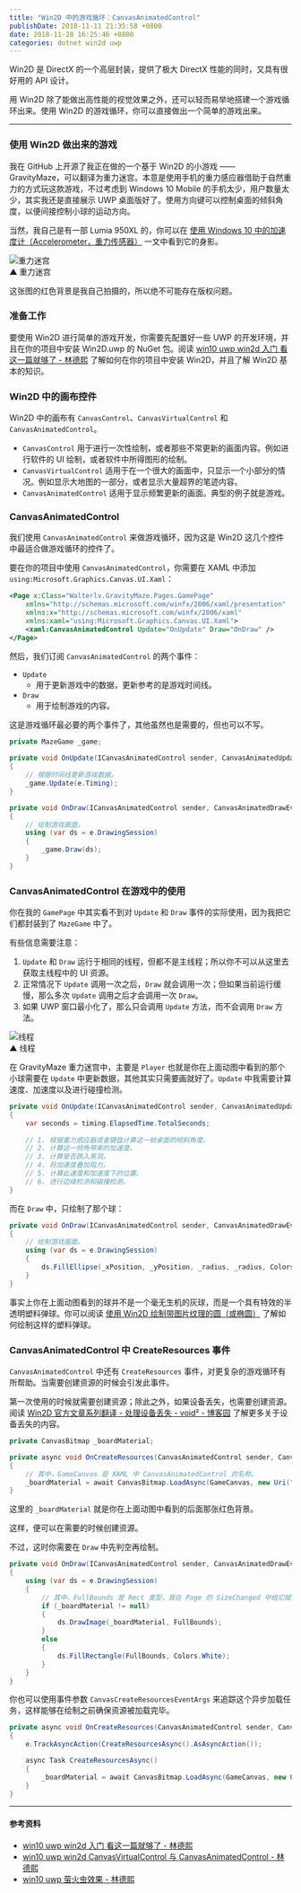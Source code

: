 ```yaml
---
title: "Win2D 中的游戏循环：CanvasAnimatedControl"
publishDate: 2018-11-11 21:35:58 +0800
date: 2018-11-28 16:25:46 +0800
categories: dotnet win2d uwp
---
```


Win2D 是 DirectX 的一个高层封装，提供了极大 DirectX 性能的同时，又具有很好用的 API 设计。

用 Win2D 除了能做出高性能的视觉效果之外，还可以轻而易举地搭建一个游戏循环出来。使用 Win2D 的游戏循环，你可以直接做出一个简单的游戏出来。

---

<div id="toc"></div>

### 使用 Win2D 做出来的游戏

我在 GitHub 上开源了我正在做的一个基于 Win2D 的小游戏 —— GravityMaze，可以翻译为重力迷宫。本意是使用手机的重力感应器借助于自然重力的方式玩这款游戏，不过考虑到 Windows 10 Mobile 的手机太少，用户数量太少，其实我还是直接展示 UWP 桌面版好了。使用方向键可以控制桌面的倾斜角度，以便间接控制小球的运动方向。

当然，我自己是有一部 Lumia 950XL 的，你可以在 [使用 Windows 10 中的加速度计（Accelerometer，重力传感器）](/post/uwp-accelerometer.html) 一文中看到它的身影。

![重力迷宫](/static/posts/2018-11-11-walterlv-gravity-maze.gif)  
▲ 重力迷宫

这张图的红色背景是我自己拍摄的，所以绝不可能存在版权问题。

### 准备工作

要使用 Win2D 进行简单的游戏开发，你需要先配置好一些 UWP 的开发环境，并且在你的项目中安装 Win2D.uwp 的 NuGet 包。阅读 [win10 uwp win2d 入门 看这一篇就够了 - 林德熙](https://lindexi.gitee.io/post/win10-uwp-win2d-%E5%85%A5%E9%97%A8-%E7%9C%8B%E8%BF%99%E4%B8%80%E7%AF%87%E5%B0%B1%E5%A4%9F%E4%BA%86.html) 了解如何在你的项目中安装 Win2D，并且了解 Win2D 基本的知识。

### Win2D 中的画布控件

Win2D 中的画布有 `CanvasControl`、`CanvasVirtualControl` 和 `CanvasAnimatedControl`。

- `CanvasControl` 用于进行一次性绘制，或者那些不常更新的画面内容。例如进行软件的 UI 绘制，或者软件中所得图形的绘制。
- `CanvasVirtualControl` 适用于在一个很大的画面中，只显示一个小部分的情况。例如显示大地图的一部分，或者显示大量超界的笔迹内容。
- `CanvasAnimatedControl` 适用于显示频繁更新的画面。典型的例子就是游戏。

### CanvasAnimatedControl

我们使用 `CanvasAnimatedControl` 来做游戏循环，因为这是 Win2D 这几个控件中最适合做游戏循环的控件了。

要在你的项目中使用 `CanvasAnimatedControl`，你需要在 XAML 中添加 `using:Microsoft.Graphics.Canvas.UI.Xaml`：

```xml
<Page x:Class="Walterlv.GravityMaze.Pages.GamePage"
    xmlns="http://schemas.microsoft.com/winfx/2006/xaml/presentation"
    xmlns:x="http://schemas.microsoft.com/winfx/2006/xaml"
    xmlns:xaml="using:Microsoft.Graphics.Canvas.UI.Xaml">
    <xaml:CanvasAnimatedControl Update="OnUpdate" Draw="OnDraw" />
</Page>
```

然后，我们订阅 `CanvasAnimatedControl` 的两个事件：

- `Update`
    - 用于更新游戏中的数据，更新参考的是游戏时间线。
- `Draw`
    - 用于绘制游戏的内容。

这是游戏循环最必要的两个事件了，其他虽然也是需要的，但也可以不写。

```csharp
private MazeGame _game;
        
private void OnUpdate(ICanvasAnimatedControl sender, CanvasAnimatedUpdateEventArgs e)
{
    // 根据时间线更新游戏数据。
    _game.Update(e.Timing);
}

private void OnDraw(ICanvasAnimatedControl sender, CanvasAnimatedDrawEventArgs e)
{
    // 绘制游戏画面。
    using (var ds = e.DrawingSession)
    {
        _game.Draw(ds);
    }
}
```

### CanvasAnimatedControl 在游戏中的使用

你在我的 `GamePage` 中其实看不到对 `Update` 和 `Draw` 事件的实际使用，因为我把它们都封装到了 `MazeGame` 中了。

有些信息需要注意：

1. `Update` 和 `Draw` 运行于相同的线程，但都不是主线程；所以你不可以从这里去获取主线程中的 UI 资源。
1. 正常情况下 `Update` 调用一次之后，`Draw` 就会调用一次；但如果当前运行缓慢，那么多次 `Update` 调用之后才会调用一次 `Draw`。
1. 如果 UWP 窗口最小化了，那么只会调用 `Update` 方法，而不会调用 `Draw` 方法。

![线程](/static/posts/2018-11-11-20-14-26.png)  
▲ 线程

在 GravityMaze 重力迷宫中，主要是 `Player` 也就是你在上面动图中看到的那个小球需要在 `Update` 中更新数据，其他其实只需要画就好了。`Update` 中我需要计算速度、加速度以及进行碰撞检测。

```csharp
private void OnUpdate(ICanvasAnimatedControl sender, CanvasAnimatedUpdateEventArgs e)
{
    var seconds = timing.ElapsedTime.TotalSeconds;
    
    // 1. 根据重力感应器或者键盘计算这一帧桌面的倾斜角度。
    // 2. 计算这一倾角带来的加速度。
    // 3. 计算是否跌入黑洞。
    // 4. 将加速度叠加阻力。
    // 5. 计算此速度和加速度下的位置。
    // 6. 进行边缘检测和碰撞检测。
}
```

而在 `Draw` 中，只绘制了那个球：

```csharp
private void OnDraw(ICanvasAnimatedControl sender, CanvasAnimatedDrawEventArgs e)
{
    // 绘制游戏画面。
    using (var ds = e.DrawingSession)
    {
        ds.FillEllipse(_xPosition, _yPosition, _radius, _radius, Colors.Gray);
    }
}
```

事实上你在上面动图看到的球并不是一个毫无生机的灰球，而是一个具有特效的半透明塑料弹球。你可以阅读 [使用 Win2D 绘制带图片纹理的圆（或椭圆）](/post/draw-ellipse-with-bitmap-texture-using-win2d.html) 了解如何绘制这样的塑料弹球。

### CanvasAnimatedControl 中 CreateResources 事件

`CanvasAnimatedControl` 中还有 `CreateResources` 事件，对更复杂的游戏循环有所帮助。当需要创建资源的时候会引发此事件。

第一次使用的时候就需要创建资源；除此之外，如果设备丢失，也需要创建资源。阅读 [Win2D 官方文章系列翻译 - 处理设备丢失 - void² - 博客园](https://www.cnblogs.com/validvoid/p/win2d-handling-device-lost.html) 了解更多关于设备丢失的内容。

```csharp
private CanvasBitmap _boardMaterial;

private async void OnCreateResources(CanvasAnimatedControl sender, CanvasCreateResourcesEventArgs e)
{
    // 其中，GameCanvas 是 XAML 中 CanvasAnimatedControl 的名称。
    _boardMaterial = await CanvasBitmap.LoadAsync(GameCanvas, new Uri("{ms-appx:///Assets/Game/Boards/table.jpg}"));
}
```

这里的 `_boardMaterial` 就是你在上面动图中看到的后面那张红色背景。

这样，便可以在需要的时候创建资源。

不过，这时你需要在 `Draw` 中先判空再绘制。

```csharp
private void OnDraw(ICanvasAnimatedControl sender, CanvasAnimatedDrawEventArgs e)
{
    using (var ds = e.DrawingSession)
    {
        // 其中，FullBounds 是 Rect 类型，我在 Page 的 SizeChanged 中给它赋的值。
        if (_boardMaterial != null)
        {
            ds.DrawImage(_boardMaterial, FullBounds);
        }
        else
        {
            ds.FillRectangle(FullBounds, Colors.White);
        }
    }
}
```

你也可以使用事件参数 `CanvasCreateResourcesEventArgs` 来追踪这个异步加载任务，这样能够在绘制之前确保资源被加载完毕。

```csharp
private async void OnCreateResources(CanvasAnimatedControl sender, CanvasCreateResourcesEventArgs e)
{
    e.TrackAsyncAction(CreateResourcesAsync().AsAsyncAction());

    async Task CreateResourcesAsync()
    {
        _boardMaterial = await CanvasBitmap.LoadAsync(GameCanvas, new Uri("{ms-appx:///Assets/Game/Boards/table.jpg}"));
    }
}
```

---

#### 参考资料

- [win10 uwp win2d 入门 看这一篇就够了 - 林德熙](https://lindexi.gitee.io/post/win10-uwp-win2d-%E5%85%A5%E9%97%A8-%E7%9C%8B%E8%BF%99%E4%B8%80%E7%AF%87%E5%B0%B1%E5%A4%9F%E4%BA%86.html)
- [win10 uwp win2d CanvasVirtualControl 与 CanvasAnimatedControl - 林德熙](https://lindexi.gitee.io/lindexi/post/win10-uwp-win2d-CanvasVirtualControl-%E4%B8%8E-CanvasAnimatedControl.html)
- [win10 uwp 萤火虫效果 - 林德熙](https://lindexi.gitee.io/post/win10-uwp-%E8%90%A4%E7%81%AB%E8%99%AB%E6%95%88%E6%9E%9C.html)

